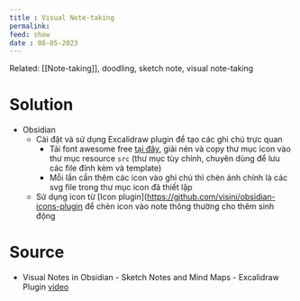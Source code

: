 ```yaml
---
title : Visual Note-taking
permalink: 
feed: show
date : 08-05-2023
---
```


Related: [[Note-taking]], doodling, sketch note, visual note-taking

# Solution
- Obsidian
	- Cài đặt và sử dụng Excalidraw plugin để tạo các ghi chú trực quan
		- Tải font awesome free [tại đây](https://fontawesome.com/download), giải nén và copy thư mục icon vào thư mục resource `src` (thư mục tùy chỉnh, chuyên dùng để lưu các file đính kèm và template)
		- Mỗi lần cần thêm các icon vào ghi chú thì chèn ảnh chính là các svg file trong thư mục icon đã thiết lập
	- Sử dụng icon từ [Icon plugin](https://github.com/visini/obsidian-icons-plugin để chèn icon vào note thông thường cho thêm sinh động
# Source
- Visual Notes in Obsidian - Sketch Notes and Mind Maps - Excalidraw Plugin [video](https://www.youtube.com/watch?v=_YJUv1m_fnM&ab_channel=SantiYounger)